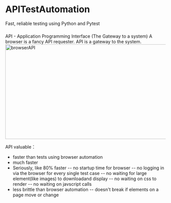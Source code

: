 # APITestAutomation
Fast, reliable testing using Python and Pytest
###
API - Application Programming Interface (The Gateway to a system)
A browser is a fancy API requester. API is a gateway to the system.
<img width="1136" height="298" alt="browserAPI" src="https://github.com/user-attachments/assets/a7254c54-36c9-4158-a4a7-ba55828d0001" />

API valuable： 
- faster than tests using browser automation
- much faster
- Seriously, like 80% faster
-- no startup time for browser
-- no logging in via the browser for every single test case
-- no waiting for large element(like images) to downloadand display
-- no waiting on css to render
-- no waiting on javscript calls
- less brittle than browser automation
-- doesn't break if elements on a page move or change
  
